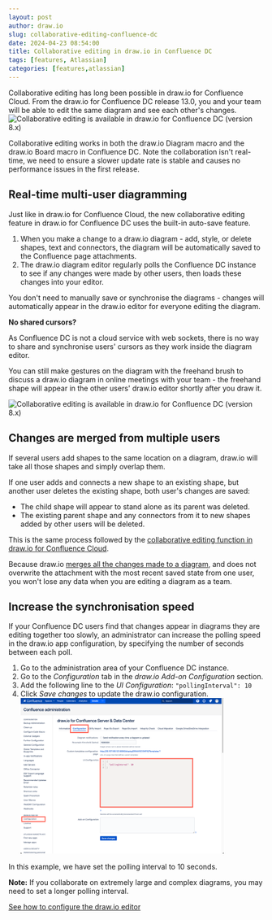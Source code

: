 ```yaml
---
layout: post
author: draw.io
slug: collaborative-editing-confluence-dc
date: 2024-04-23 08:54:00
title: Collaborative editing in draw.io in Confluence DC
tags: [features, Atlassian]
categories: [features,atlassian]
---
```


Collaborative editing has long been possible in draw.io for Confluence Cloud. From the draw.io for Confluence DC release 13.0, you and your team will be able to edit the same diagram and see each other's changes.
<br /><img src="/assets/img/blog/confluence-dc-collaborative-editing.gif" style="width=100%;max-width:600px;height:auto;" alt="Collaborative editing is available in draw.io for Confluence DC (version 8.x)">

Collaborative editing works in both the draw.io Diagram macro and the draw.io Board macro in Confluence DC. Note the collaboration isn't real-time, we need to ensure a slower update rate is stable and causes no performance issues in the first release.

## Real-time multi-user diagramming

Just like in draw.io for Confluence Cloud, the new collaborative editing feature in draw.io for Confluence DC uses the built-in auto-save feature. 

1. When you make a change to a draw.io diagram - add, style, or delete shapes, text and connectors, the diagram will be automatically saved to the Confluence page attachments.
2. The draw.io diagram editor regularly polls the Confluence DC instance to see if any changes were made by other users, then loads these changes into your editor.

You don't need to manually save or synchronise the diagrams - changes will automatically appear in the draw.io editor for everyone editing the diagram.

**No shared cursors?**

As Confluence DC is not a cloud service with web sockets, there is no way to share and synchronise users' cursors as they work inside the diagram editor. 

You can still make gestures on the diagram with the freehand brush to discuss a draw.io diagram in online meetings with your team - the freehand shape will appear in the other users' draw.io editor shortly after you draw it. 

<img src="/assets/img/blog/confluence-dc-collaborative-editing2.gif" style="width=100%;max-width:600px;height:auto;" alt="Collaborative editing is available in draw.io for Confluence DC (version 8.x)">

## Changes are merged from multiple users

If several users add shapes to the same location on a diagram, draw.io will take all those shapes and simply overlap them. 

If one user adds and connects a new shape to an existing shape, but another user deletes the existing shape, both user's changes are saved:
* The child shape will appear to stand alone as its parent was deleted.
* The existing parent shape and any connectors from it to new shapes added by other users will be deleted.

This is the same process followed by the [collaborative editing function in draw.io for Confluence Cloud](/blog/collaborative-editing-confluence-cloud.html). 

Because draw.io [merges all the changes made to a diagram](/blog/gliffy-vs-drawio.html), and does not overwrite the attachment with the most recent saved state from one user, you won't lose any data when you are editing a diagram as a team. 

## Increase the synchronisation speed

If your Confluence DC users find that changes appear in diagrams they are editing together too slowly, an administrator can increase the polling speed in the draw.io app configuration, by specifying the number of seconds between each poll. 

1. Go to the administration area of your Confluence DC instance. 
2. Go to the _Configuration_ tab in the _draw.io Add-on Configuration_ section. 
3. Add the following line to the _UI Configuration_: ``"pollingInterval": 10``
4. Click _Save changes_ to update the draw.io configuration.
<br /><img src="/assets/img/blog/confluence-dc-pulling-interval.png" style="width=100%;max-width:400px;height:auto;" alt="Set a faster polling interval for collaborative editing in Confluence DC 8.x via the app configuration in your Confluence administration">

In this example, we have set the polling interval to 10 seconds. 

**Note:** If you collaborate on extremely large and complex diagrams, you may need to set a longer polling interval. 

[See how to configure the draw.io editor](/doc/faq/configure-diagram-editor.html)